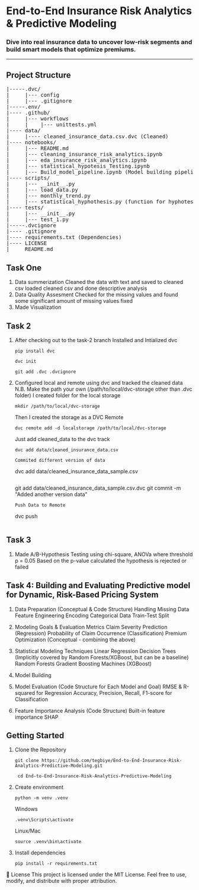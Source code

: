 # End-to-End Insurance Risk Analytics & Predictive Modeling

### Dive into real insurance data to uncover low-risk segments and build smart models that optimize premiums.

---
## Project Structure

<pre>
|-----.dvc/
|     |--- config
|     |--- .gitignore
|-----.env/
|---- .github/
|     |--- workflows
|     |    |--- unittests.yml
|---- data/
|     |---- cleaned_insurance_data.csv.dvc (Cleaned)
|---- notebooks/
|     |--- README.md
|     |--- cleaning_insurance_risk_analytics.ipynb
|     |--- eda_insurance_risk_analytics.ipynb
|     |--- statistical_hypotesis_Testing.ipynb
|     |--- Build_model_pipeline.ipynb (Model building pipeline)
|---- scripts/
|     |--- __init__.py
|     |--- load_data.py
|     |--- monthly_trend.py
|     |--- statistical_hyphothesis.py (function for hyphotessis testing)
|---- tests/
|     |--- __init__.py
|     |--- test_1.py
|-----.dvcignore
|---- .gitignore
|---- requirements.txt (Dependencies)
|---- LICENSE
|____ README.md
</pre>
## Task One
   1. Data summerization
      Cleaned the data with text and saved to cleaned csv
      loaded cleaned csv and done descriptive analysis
   2. Data Quality Assesment
      Checked for the missing values and found some significant amount of missing values fixed
   3. Made Visualization
## Task 2
   1. After checking out to the task-2 branch Installed and Intialized dvc
      ```
      pip install dvc
      ```
      ```
      dvc init
      ```
      ```
      git add .dvc .dvcignore
      ```
   2. Configured local and remote using dvc and tracked the cleaned data
       N.B. Make the path your own (/path/to/local/dvc-storage other than .dvc folder)
       I created folder for the local storage

       ```
       mkdir /path/to/local/dvc-storage
       ```
       Then I created the storage as a DVC Remote
       ```
       dvc remote add -d localstorage /path/to/local/dvc-storage
       ```
       Just add cleaned_data to the dvc track

       ```
       dvc add data/cleaned_insurance_data.csv
       ```   
       ```
       Commited different version of data
       ```
       dvc add data/cleaned_insurance_data_sample.csv
       ```
       ```
       git add data/cleaned_insurance_data_sample.csv.dvc
       git commit -m "Added another version data"
       ```
       Push Data to Remote
       ```
       dvc push
       ```
## Task 3
   1. Made A/B-Hypothesis Testing using chi-square, ANOVa where threshold p = 0.05
      Based on the p-value calculated the hypothesis is rejected or failed

## Task 4: Building and Evaluating Predictive model for Dynamic, Risk-Based Pricing System
1. Data Preparation (Conceptual & Code Structure)
   Handling Missing Data
   Feature Engineering
   Encoding Categorical Data
   Train-Test Split

2. Modeling Goals & Evaluation Metrics
   Claim Severity Prediction (Regression)
   Probability of Claim Occurrence (Classification)
   Premium Optimization (Conceptual - combining the above)

3. Statistical Modeling Techniques
   Linear Regression
   Decision Trees (Implicitly covered by Random Forests/XGBoost, but can be a baseline)
   Random Forests
   Gradient Boosting Machines (XGBoost)

4. Model Building 

5. Model Evaluation (Code Structure for Each Model and Goal)
   RMSE & R-squared for Regression
   Accuracy, Precision, Recall, F1-score for Classification

6. Feature Importance Analysis (Code Structure)
   Built-in feature importance
   SHAP

## Getting Started
1. Clone the Repository
   ``` 
   git clone https://github.com/tegbiye/End-to-End-Insurance-Risk-Analytics-Predictive-Modeling.git
   
   ```
   ```
    cd End-to-End-Insurance-Risk-Analytics-Predictive-Modeling
   ```
2. Create environment
   ```
   python -m venv .venv
   
   ```
   Windows
   ```
   .venv\Scripts\activate
   ```
   Linux/Mac
   ```
   source .venv\bin\activate
   ```
3. Install dependencies
   ```
   pip install -r requirements.txt
   ```

📜 License
This project is licensed under the MIT License.
Feel free to use, modify, and distribute with proper attribution.